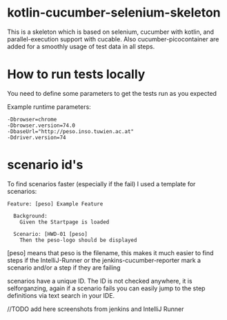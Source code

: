 # kotlin-cucumber-selenium-skeleton

This is a skeleton which is based on selenium, cucumber with kotlin, and parallel-execution support with cucable.
Also cucumber-picocontainer are added for a smoothly usage of test data in all steps.






# How to run tests locally

You need to define some parameters to get the tests run as you expected

Example runtime parameters:

    -Dbrowser=chrome
    -Dbrowser.version=74.0
    -DbaseUrl="http://peso.inso.tuwien.ac.at"
    -Ddriver.version=74




# scenario id's
To find scenarios faster (especially if the fail) I used a template for scenarios:

    Feature: [peso] Example Feature

      Background:
        Given the Startpage is loaded

      Scenario: [HWD-01 [peso]
        Then the peso-logo should be displayed
      
      
[peso] means that peso is the filename, this makes it much easier to find steps if the IntelliJ-Runner or the jenkins-cucumber-reporter mark a scenario and/or a step if they are failing

scenarios have a unique ID. The ID is not checked anywhere, it is selforganzing, again if a scenario fails you can easily jump to the step definitions via text search in your IDE.


//TODO add here screenshots from jenkins and IntelliJ Runner
